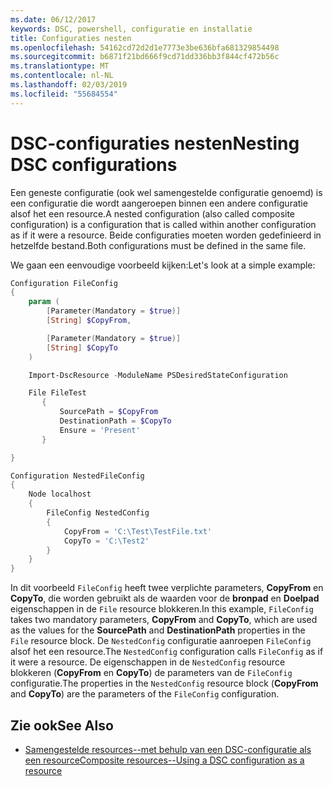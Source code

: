 ```yaml
---
ms.date: 06/12/2017
keywords: DSC, powershell, configuratie en installatie
title: Configuraties nesten
ms.openlocfilehash: 54162cd72d2d1e7773e3be636bfa681329854498
ms.sourcegitcommit: b6871f21bd666f9cd71dd336bb3f844cf472b56c
ms.translationtype: MT
ms.contentlocale: nl-NL
ms.lasthandoff: 02/03/2019
ms.locfileid: "55684554"
---
```

# <a name="nesting-dsc-configurations"></a><span data-ttu-id="eb26e-103">DSC-configuraties nesten</span><span class="sxs-lookup"><span data-stu-id="eb26e-103">Nesting DSC configurations</span></span>

<span data-ttu-id="eb26e-104">Een geneste configuratie (ook wel samengestelde configuratie genoemd) is een configuratie die wordt aangeroepen binnen een andere configuratie alsof het een resource.</span><span class="sxs-lookup"><span data-stu-id="eb26e-104">A nested configuration (also called composite configuration) is a configuration that is called within another configuration as if it were a resource.</span></span>
<span data-ttu-id="eb26e-105">Beide configuraties moeten worden gedefinieerd in hetzelfde bestand.</span><span class="sxs-lookup"><span data-stu-id="eb26e-105">Both configurations must be defined in the same file.</span></span>

<span data-ttu-id="eb26e-106">We gaan een eenvoudige voorbeeld kijken:</span><span class="sxs-lookup"><span data-stu-id="eb26e-106">Let's look at a simple example:</span></span>

```powershell
Configuration FileConfig
{
    param (
        [Parameter(Mandatory = $true)]
        [String] $CopyFrom,

        [Parameter(Mandatory = $true)]
        [String] $CopyTo
    )

    Import-DscResource -ModuleName PSDesiredStateConfiguration

    File FileTest
       {
           SourcePath = $CopyFrom
           DestinationPath = $CopyTo
           Ensure = 'Present'
       }

}

Configuration NestedFileConfig
{
    Node localhost
    {
        FileConfig NestedConfig
        {
            CopyFrom = 'C:\Test\TestFile.txt'
            CopyTo = 'C:\Test2'
        }
    }
}
```

<span data-ttu-id="eb26e-107">In dit voorbeeld `FileConfig` heeft twee verplichte parameters, **CopyFrom** en **CopyTo**, die worden gebruikt als de waarden voor de **bronpad** en  **Doelpad** eigenschappen in de `File` resource blokkeren.</span><span class="sxs-lookup"><span data-stu-id="eb26e-107">In this example, `FileConfig` takes two mandatory parameters,  **CopyFrom** and **CopyTo**, which are used as the values for the **SourcePath** and **DestinationPath** properties in the `File` resource block.</span></span>
<span data-ttu-id="eb26e-108">De `NestedConfig` configuratie aanroepen `FileConfig` alsof het een resource.</span><span class="sxs-lookup"><span data-stu-id="eb26e-108">The `NestedConfig` configuration calls `FileConfig` as if it were a resource.</span></span>
<span data-ttu-id="eb26e-109">De eigenschappen in de `NestedConfig` resource blokkeren (**CopyFrom** en **CopyTo**) de parameters van de `FileConfig` configuratie.</span><span class="sxs-lookup"><span data-stu-id="eb26e-109">The properties in the `NestedConfig` resource block (**CopyFrom** and **CopyTo**) are the parameters of the `FileConfig` configuration.</span></span>

## <a name="see-also"></a><span data-ttu-id="eb26e-110">Zie ook</span><span class="sxs-lookup"><span data-stu-id="eb26e-110">See Also</span></span>

- [<span data-ttu-id="eb26e-111">Samengestelde resources--met behulp van een DSC-configuratie als een resource</span><span class="sxs-lookup"><span data-stu-id="eb26e-111">Composite resources--Using a DSC configuration as a resource</span></span>](../resources/authoringResourceComposite.md)